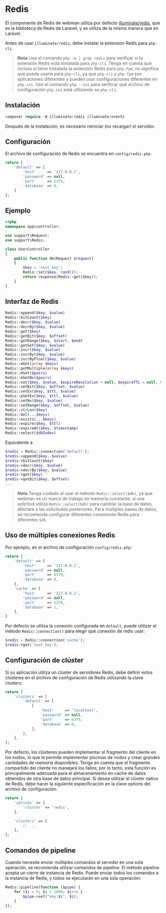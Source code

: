 # Redis

El componente de Redis de webman utiliza por defecto [illuminate/redis](https://github.com/illuminate/redis), que es la biblioteca de Redis de Laravel, y se utiliza de la misma manera que en Laravel.

Antes de usar `illuminate/redis`, debe instalar la extensión Redis para `php-cli`.

> **Nota**
> Use el comando `php -m | grep redis` para verificar si la extensión Redis está instalada para `php-cli`. Tenga en cuenta que incluso si tiene instalada la extensión Redis para `php-fpm`, no significa que pueda usarla para `php-cli`, ya que `php-cli` y `php-fpm` son aplicaciones diferentes y pueden usar configuraciones diferentes en `php.ini`. Use el comando `php --ini` para verificar qué archivo de configuración `php.ini` está utilizando su `php-cli`.

## Instalación

```php
composer require -W illuminate/redis illuminate/events
```

Después de la instalación, es necesario reiniciar (no recargar) el servidor.

## Configuración

El archivo de configuración de Redis se encuentra en `config/redis.php`.
```php
return [
    'default' => [
        'host'     => '127.0.0.1',
        'password' => null,
        'port'     => 6379,
        'database' => 0,
    ]
];
```

## Ejemplo
```php
<?php
namespace app\controller;

use support\Request;
use support\Redis;

class UserController
{
    public function db(Request $request)
    {
        $key = 'test_key';
        Redis::set($key, rand());
        return response(Redis::get($key));
    }
}
```

## Interfaz de Redis
```php
Redis::append($key, $value)
Redis::bitCount($key)
Redis::decr($key, $value)
Redis::decrBy($key, $value)
Redis::get($key)
Redis::getBit($key, $offset)
Redis::getRange($key, $start, $end)
Redis::getSet($key, $value)
Redis::incr($key, $value)
Redis::incrBy($key, $value)
Redis::incrByFloat($key, $value)
Redis::mGet(array $keys)
Redis::getMultiple(array $keys)
Redis::mSet($pairs)
Redis::mSetNx($pairs)
Redis::set($key, $value, $expireResolution = null, $expireTTL = null, $flag = null)
Redis::setBit($key, $offset, $value)
Redis::setEx($key, $ttl, $value)
Redis::pSetEx($key, $ttl, $value)
Redis::setNx($key, $value)
Redis::setRange($key, $offset, $value)
Redis::strLen($key)
Redis::del(...$keys)
Redis::exists(...$keys)
Redis::expire($key, $ttl)
Redis::expireAt($key, $timestamp)
Redis::select($dbIndex)
```
Equivalente a
```php
$redis = Redis::connection('default');
$redis->append($key, $value)
$redis->bitCount($key)
$redis->decr($key, $value)
$redis->decrBy($key, $value)
$redis->get($key)
$redis->getBit($key, $offset)
...
```

> **Nota**
> Tenga cuidado al usar el método `Redis::select($db)`, ya que webman es un marco de trabajo en memoria constante, si una solicitud utiliza `Redis::select($db)` para cambiar la base de datos, afectará a las solicitudes posteriores. Para múltiples bases de datos, se recomienda configurar diferentes conexiones Redis para diferentes `$db`.

## Uso de múltiples conexiones Redis
Por ejemplo, en el archivo de configuración `config/redis.php`:
```php
return [
    'default' => [
        'host'     => '127.0.0.1',
        'password' => null,
        'port'     => 6379,
        'database' => 0,
    ],
    'cache' => [
        'host'     => '127.0.0.1',
        'password' => null,
        'port'     => 6379,
        'database' => 1,
    ],
]
```
Por defecto se utiliza la conexión configurada en `default`, puede utilizar el método `Redis::connection()` para elegir qué conexión de redis usar:
```php
$redis = Redis::connection('cache');
$redis->get('test_key');
```

## Configuración de clúster
Si su aplicación utiliza un clúster de servidores Redis, debe definir estos clústeres en el archivo de configuración de Redis utilizando la clave clusters:
```php
return [
    'clusters' => [
        'default' => [
            [
                'host'     => 'localhost',
                'password' => null,
                'port'     => 6379,
                'database' => 0,
            ],
        ],
    ],
];
```

Por defecto, los clústeres pueden implementar el fragmento del cliente en los nodos, lo que le permite implementar piscinas de nodos y crear grandes cantidades de memoria disponibles. Tenga en cuenta que el fragmento compartido del cliente no manejará los fallos; por lo tanto, esta función es principalmente adecuada para el almacenamiento en caché de datos obtenidos de otra base de datos principal. Si desea utilizar el clúster nativo de Redis, debe hacer la siguiente especificación en la clave options del archivo de configuración:
```php
return [
    'options' => [
        'cluster' => 'redis',
    ],

    'clusters' => [
        // ...
    ],
];
```

## Comandos de pipeline
Cuando necesite enviar múltiples comandos al servidor en una sola operación, se recomienda utilizar comandos de pipeline. El método pipeline acepta un cierre de instancia de Redis. Puede enviar todos los comandos a la instancia de Redis, y todos se ejecutarán en una sola operación:
```php
Redis::pipeline(function ($pipe) {
    for ($i = 0; $i < 1000; $i++) {
        $pipe->set("key:$i", $i);
    }
});
```

